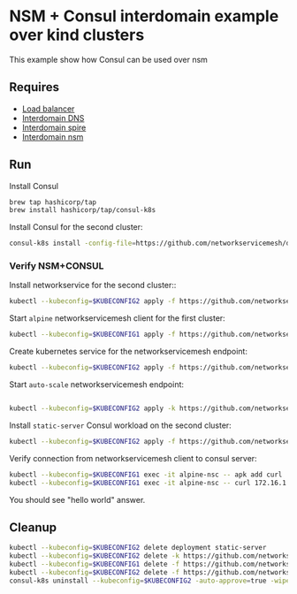 # NSM + Consul interdomain example over kind clusters

This example show how Consul can be used over nsm 


## Requires

- [Load balancer](../basic_interdomain/loadbalancer)
- [Interdomain DNS](../basic_interdomain/dns)
- [Interdomain spire](../basic_interdomain/spire)
- [Interdomain nsm](../basic_interdomain/nsm)


## Run

Install Consul
```bash
brew tap hashicorp/tap
brew install hashicorp/tap/consul-k8s
```

Install Consul for the second cluster:
```bash
consul-k8s install -config-file=https://github.com/networkservicemesh/deployments-k8s/examples/nsm_consul/helm-consul-values.yaml?ref=9b2e8e76fbc7505da8e87ea24bf90ac39f4b6c1a -set global.image=hashicorp/consul:1.12.0 --kubeconfig=$KUBECONFIG2
```

### Verify NSM+CONSUL

Install networkservice for the second cluster::
```bash
kubectl --kubeconfig=$KUBECONFIG2 apply -f https://github.com/networkservicemesh/deployments-k8s/examples/nsm_consul/networkservice.yaml?ref=9b2e8e76fbc7505da8e87ea24bf90ac39f4b6c1a 
```

Start `alpine` networkservicemesh client for the first cluster:

```bash
kubectl --kubeconfig=$KUBECONFIG1 apply -f https://github.com/networkservicemesh/deployments-k8s/examples/nsm_consul/client/client.yaml?ref=9b2e8e76fbc7505da8e87ea24bf90ac39f4b6c1a 
```

Create kubernetes service for the networkservicemesh endpoint:
```bash
kubectl --kubeconfig=$KUBECONFIG2 apply -f https://github.com/networkservicemesh/deployments-k8s/examples/nsm_consul/service.yaml?ref=9b2e8e76fbc7505da8e87ea24bf90ac39f4b6c1a 
```

Start `auto-scale` networkservicemesh endpoint:
```bash

kubectl --kubeconfig=$KUBECONFIG2 apply -k https://github.com/networkservicemesh/deployments-k8s/examples/nsm_consul/nse-auto-scale?ref=9b2e8e76fbc7505da8e87ea24bf90ac39f4b6c1a
```

Install `static-server` Consul workload on the second cluster:
```bash
kubectl --kubeconfig=$KUBECONFIG2 apply -f https://github.com/networkservicemesh/deployments-k8s/examples/nsm_consul/server/static-server.yaml?ref=9b2e8e76fbc7505da8e87ea24bf90ac39f4b6c1a  
```

Verify connection from networkservicemesh client to consul server:
```bash
kubectl --kubeconfig=$KUBECONFIG1 exec -it alpine-nsc -- apk add curl
kubectl --kubeconfig=$KUBECONFIG1 exec -it alpine-nsc -- curl 172.16.1.2:8080
```

You should see "hello world" answer.

## Cleanup


```bash
kubectl --kubeconfig=$KUBECONFIG2 delete deployment static-server
kubectl --kubeconfig=$KUBECONFIG2 delete -k https://github.com/networkservicemesh/deployments-k8s/examples/nsm_consul/nse-auto-scale?ref=9b2e8e76fbc7505da8e87ea24bf90ac39f4b6c1a 
kubectl --kubeconfig=$KUBECONFIG1 delete -f https://github.com/networkservicemesh/deployments-k8s/examples/nsm_consul/client/client.yaml?ref=9b2e8e76fbc7505da8e87ea24bf90ac39f4b6c1a
kubectl --kubeconfig=$KUBECONFIG2 delete -f https://github.com/networkservicemesh/deployments-k8s/examples/nsm_consul/networkservice.yaml?ref=9b2e8e76fbc7505da8e87ea24bf90ac39f4b6c1a
consul-k8s uninstall --kubeconfig=$KUBECONFIG2 -auto-approve=true -wipe-data=true
```
